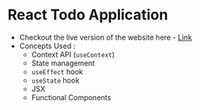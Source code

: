 # React Todo Application

- Checkout the live version of the website here - [Link](https://react-todo-app-pk.netlify.app/)
- Concepts Used :
  - Context API (`useContext`)
  - State management
  - `useEffect` hook
  - `useState` hook
  - JSX
  - Functional Components
